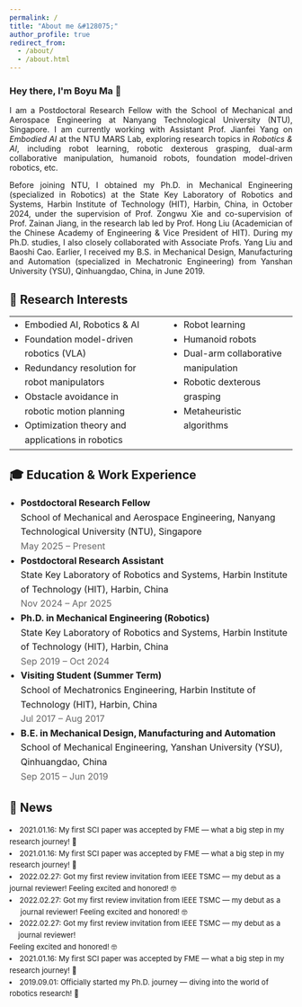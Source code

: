 ```yaml
---
permalink: /
title: "About me &#128075;"
author_profile: true
redirect_from: 
  - /about/
  - /about.html
---
```



<h3>Hey there, I'm Boyu Ma 🌟</h3>
<p align = "justify"> 
  I am a Postdoctoral Research Fellow with the School of Mechanical and Aerospace Engineering at Nanyang Technological University (NTU), Singapore. I am currently working with Assistant Prof. <a href="https://marsyang.site/" target="_blank" rel="noopener noreferrer" style="text-decoration: none;">Jianfei Yang</a> on <em>Embodied AI</em> at the <a href="https://marslab.tech/" target="_blank" rel="noopener noreferrer" style="text-decoration: none;">NTU MARS Lab</a>, exploring research topics in <em>Robotics & AI</em>, including robot learning, robotic dexterous grasping, dual-arm collaborative manipulation, humanoid robots, foundation model-driven robotics, etc.
</p> 
<p align = "justify"> 
Before joining NTU, I obtained my Ph.D. in Mechanical Engineering (specialized in Robotics) at the State Key Laboratory of Robotics and Systems, Harbin Institute of Technology (HIT), Harbin, China, in October 2024, under the supervision of Prof. <a href="https://homepage.hit.edu.cn/xiezongwu?lang=zh" target="_blank" rel="noopener noreferrer" style="text-decoration: none;">Zongwu Xie</a> and co-supervision of Prof. <a href="https://homepage.hit.edu.cn/jiangzainan?lang=zh" target="_blank" rel="noopener noreferrer" style="text-decoration: none;">Zainan Jiang</a>, in the research lab led by Prof. <a href="https://homepage.hit.edu.cn/liuhong?lang=zh" target="_blank" rel="noopener noreferrer" style="text-decoration: none;">Hong Liu</a> (Academician of the Chinese Academy of Engineering & Vice President of HIT). During my Ph.D. studies, I also closely collaborated with Associate Profs. <a href="https://homepage.hit.edu.cn/liuyanghit?lang=zh" target="_blank" rel="noopener noreferrer" style="text-decoration: none;">Yang Liu</a> and <a href="https://homepage.hit.edu.cn/caobaoshi?lang=zh" target="_blank" rel="noopener noreferrer" style="text-decoration: none;">Baoshi Cao</a>. Earlier, I received my B.S. in Mechanical Design, Manufacturing and Automation (specialized in Mechatronic Engineering) from Yanshan University (YSU), Qinhuangdao, China, in June 2019.
</p>


🤖 Research Interests
------
<table style="width: 100%; border-collapse: collapse; border: none; font-size: 16px; line-height: 1.6;">
  <tr>
    <td style="vertical-align: top; padding-right: 20px; border: none;">
      <ul style="margin: 0; padding-left: 1.2em; font-size: inherit; line-height: inherit;">
        <li>Embodied AI, Robotics & AI</li>
        <li>Foundation model-driven robotics (VLA)</li>
        <li>Redundancy resolution for robot manipulators</li>
        <li>Obstacle avoidance in robotic motion planning</li>
        <li>Optimization theory and applications in robotics</li>
      </ul>
    </td>
    <td style="vertical-align: top; padding-left: 20px; border: none;">
      <ul style="margin: 0; padding-left: 1.2em; font-size: inherit; line-height: inherit;">
        <li>Robot learning</li>
        <li>Humanoid robots</li>
        <li>Dual-arm collaborative manipulation</li>
        <li>Robotic dexterous grasping</li>
        <li>Metaheuristic algorithms</li>
      </ul>
    </td>
  </tr>
</table>





🎓 Education & Work Experience
------
<ul style="list-style: disc; padding-left: 20px; font-size: 16px; line-height: 1.6;">
  <li>
    <strong>Postdoctoral Research Fellow</strong><br>
    School of Mechanical and Aerospace Engineering, Nanyang Technological University (NTU), Singapore<br>
    <span style="color: #666;">May 2025 – Present</span>
  </li>
  <li>
    <strong>Postdoctoral Research Assistant</strong><br>
    State Key Laboratory of Robotics and Systems, Harbin Institute of Technology (HIT), Harbin, China<br>
    <span style="color: #666;">Nov 2024 – Apr 2025</span>
  </li>
  <li>
    <strong>Ph.D. in Mechanical Engineering (Robotics)</strong><br>
    State Key Laboratory of Robotics and Systems, Harbin Institute of Technology (HIT), Harbin, China<br>
    <span style="color: #666;">Sep 2019 – Oct 2024</span>
  </li>
  <li>
    <strong>Visiting Student (Summer Term)</strong><br>
    School of Mechatronics Engineering, Harbin Institute of Technology (HIT), Harbin, China<br>
    <span style="color: #666;">Jul 2017 – Aug 2017</span>
  </li>
  <li>
    <strong>B.E. in Mechanical Design, Manufacturing and Automation</strong><br>
    School of Mechanical Engineering, Yanshan University (YSU), Qinhuangdao, China<br>
    <span style="color: #666;">Sep 2015 – Jun 2019</span>
  </li>
</ul>

📣 News
------
<li style="font-size: 0.93em; line-height: 1.6;">2021.01.16: My first SCI paper was accepted by FME — what a big step in my research journey! 🎉</li>
<li style="font-size: 0.93em; line-height: 1.6;">2021.01.16: My first SCI paper was accepted by FME — what a big step in my research journey! 🎉</li>
<li style="font-size: 0.93em; line-height: 1.6;">2022.02.27: Got my first review invitation from IEEE TSMC — my debut as a journal reviewer! Feeling excited and honored! 🤓</li>
<li style="font-size: 0.93em; line-height: 1.6; text-indent: -1.5em; padding-left: 1.5em;">
  2022.02.27: Got my first review invitation from IEEE TSMC — my debut as a journal reviewer! Feeling excited and honored! 🤓
</li>

<li style="font-size: 0.93em; line-height: 1.6; text-indent: -1.2em; padding-left: 1.2em;">
  2022.02.27: Got my first review invitation from IEEE TSMC — my debut as a journal reviewer!<br>
  <span style="display: inline-block;">Feeling excited and honored! 🤓</span>
</li>


<li style="font-size: 0.93em; line-height: 1.6;">2021.01.16: My first SCI paper was accepted by FME — what a big step in my research journey! 🎉</li>
<li style="font-size: 0.93em; line-height: 1.6;">2019.09.01: Officially started my Ph.D. journey — diving into the world of robotics research! 🤩</li>



